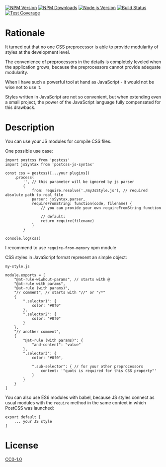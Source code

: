 <!-- Markdown Docs: -->
<!-- https://guides.github.com/features/mastering-markdown/#GitHub-flavored-markdown -->
<!-- https://daringfireball.net/projects/markdown/basics -->
<!-- https://daringfireball.net/projects/markdown/syntax -->

[![NPM Version][npm-image]][npm-url]
[![NPM Downloads][downloads-image]][downloads-url]
[![Node.js Version][node-version-image]][node-version-url]
[![Build Status][travis-image]][travis-url]
[![Test Coverage][coveralls-image]][coveralls-url]

# Rationale

It turned out that no one CSS preprocessor is able to provide modularity of styles at the development level. 

The convenience of preprocessors in the details is completely leveled when the application grows, because the preprocessors cannot provide adequate modularity.

When I have such a powerful tool at hand as JavaScript - it would not be wise not to use it.

Styles written in JavaScript are not so convenient, but when extending even a small project, the power of the JavaScript language fully compensated for this drawback.

# Description

You can use your JS modules for compile CSS files.

One possible use case:
```
import postcss from 'postcss'
import jsSyntax from 'postcss-js-syntax'

const css = postcss([...your plugins])
    .process(
        '', // this parameter will be ignored by js parser
        {
            from: require.resolve('./myJsStyle.js'), // required absolute path to real file
            parser: jsSyntax.parser,
            requireFromString: function(code, filename) {
            	// you can provide your own requireFromString function
            	
            	// default:
            	return require(filename)
            }
        }

console.log(css)
```

I recommend to use `require-from-memory` npm module

CSS styles in JavaScript format represent an simple object:

`my-style.js`
```
module.exports = [
    "@at-rule-wiwhout-params", // starts with @
    "@at-rule with params",
    "@at-rule (with params)",
    "// comment", // starts with "//" or "/*"
    {
        ".selector1": {
            color: "#0f0"
        },
        ".selector2": {
            color: "#0f0"
        }
    },
    "// another comment",
    {
        "@at-rule (with params)": {
            "and-content": "value"
        },
        ".selector3": {
            color: "#0f0",
            
            ".sub-selector": { // for your other preprocessors
                content: '"quots is required for this CSS property"'
            }
        }
    }
]
```

You can also use ES6 modules with babel, because JS styles connect as usual modules with the `require` method in the same context in which PostCSS was launched:
```
export default [
    ... your JS style
]
``` 

# License

[CC0-1.0](LICENSE)

[npm-image]: https://img.shields.io/npm/v/postcss-js-syntax.svg
[npm-url]: https://npmjs.org/package/postcss-js-syntax
[node-version-image]: https://img.shields.io/node/v/postcss-js-syntax.svg
[node-version-url]: https://nodejs.org/en/download/
[travis-image]: https://travis-ci.org/NikolayMakhonin/postcss-js-syntax.svg
[travis-url]: https://travis-ci.org/NikolayMakhonin/postcss-js-syntax
[coveralls-image]: https://coveralls.io/repos/github/NikolayMakhonin/postcss-js-syntax/badge.svg
[coveralls-url]: https://coveralls.io/github/NikolayMakhonin/postcss-js-syntax
[downloads-image]: https://img.shields.io/npm/dm/postcss-js-syntax.svg
[downloads-url]: https://npmjs.org/package/postcss-js-syntax
[npm-url]: https://npmjs.org/package/postcss-js-syntax
